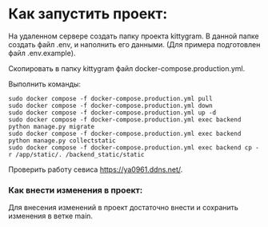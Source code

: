 # Как запустить проект:

На удаленном сервере создать папку проекта kittygram.
В данной папке создать файл .env, и наполнить его данными. (Для примера подготовлен файл .env.example).

Скопировать в папку kittygram файл docker-compose.production.yml.

Выполнить команды:
```
sudo docker compose -f docker-compose.production.yml pull
sudo docker compose -f docker-compose.production.yml down
sudo docker compose -f docker-compose.production.yml up -d
sudo docker compose -f docker-compose.production.yml exec backend python manage.py migrate
sudo docker compose -f docker-compose.production.yml exec backend python manage.py collectstatic
sudo docker compose -f docker-compose.production.yml exec backend cp -r /app/static/. /backend_static/static
```

Проверить работу севиса https://ya0961.ddns.net/.

### Как внести изменения в проект:

Для внесения изменений в проект достаточно внести и сохранить изменения в ветке main.